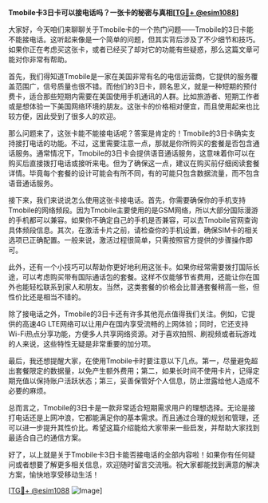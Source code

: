 **Tmobile卡3日卡可以接电话吗？一张卡的秘密与真相[[TG💪+ @esim1088](https://t.me/s/esim1088)]**

大家好，今天咱们来聊聊关于Tmobile卡的一个热门问题——Tmobile的3日卡能不能接电话。这听起来像是一个简单的问题，但其实背后涉及了不少细节和技巧。如果你正在考虑买这张卡，或者已经买了却对它的功能有些疑惑，那么这篇文章可能对你非常有帮助。

首先，我们得知道Tmobile是一家在美国非常有名的电信运营商，它提供的服务覆盖范围广，信号质量也很不错。而他们的3日卡，顾名思义，就是一种短期的预付费卡，适合那些短期内需要在美国使用手机通讯的人群。比如旅游者、短期工作者或是想体验一下美国网络环境的朋友。这张卡的价格相对便宜，而且使用起来也比较方便，因此受到了很多人的欢迎。

那么问题来了，这张卡能不能接电话呢？答案是肯定的！Tmobile的3日卡确实支持接打电话的功能。不过，这里需要注意一点，那就是你所购买的套餐是否包含通话服务。通常情况下，Tmobile的3日卡会提供语音通话服务，这意味着你可以在购买后直接拨打电话或接听来电。但为了确保这一点，建议在购买前仔细阅读套餐详情。毕竟每个套餐的设计可能会有所不同，有的可能只包含数据流量，而不包含语音通话服务。

接下来，我们来说说怎么使用这张卡接电话。首先，你需要确保你的手机支持Tmobile的网络频段。因为Tmobile主要使用的是GSM网络，所以大部分国际漫游的手机都可以兼容。如果你不确定自己的手机是否兼容，可以去Tmobile官网查询具体频段信息。其次，在激活卡片之前，请检查你的手机设置，确保SIM卡的相关选项已正确配置。一般来说，激活过程很简单，只需按照官方提供的步骤操作即可。

此外，还有一个小技巧可以帮助你更好地利用这张卡。如果你经常需要拨打国际长途，可以考虑购买带有国际通话包的套餐。这样不仅能够节省费用，还能让你在国外也能轻松联系到家人和朋友。当然，这类套餐的价格会比普通套餐稍高一些，但性价比还是相当不错的。

除了接电话之外，Tmobile的3日卡还有许多其他亮点值得我们关注。例如，它提供的高速4G LTE网络可以让用户在国内享受流畅的上网体验；同时，它还支持Wi-Fi热点分享功能，方便多人共享网络资源。对于喜欢拍照、刷视频或者玩游戏的人来说，这些特性无疑是非常重要的加分项。

最后，我还想提醒大家，在使用Tmobile卡时要注意以下几点。第一，尽量避免超出套餐限定的数据量，以免产生额外费用；第二，如果长时间不使用卡片，记得定期充值以保持账户活跃状态；第三，妥善保管好个人信息，防止泄露给他人造成不必要的麻烦。

总而言之，Tmobile的3日卡是一款非常适合短期需求用户的理想选择。无论是接打电话还是上网冲浪，它都能满足你的基本需求。而且通过合理的规划和管理，还可以进一步提升其性价比。希望这篇介绍能给大家带来一些启发，并帮助大家找到最适合自己的通信方案。

好了，以上就是关于Tmobile卡3日卡能否接电话的全部内容啦！如果你有任何疑问或者想要了解更多相关信息，欢迎随时留言交流哦。祝大家都能找到满意的解决方案，愉快地享受移动生活！

[[TG💪+ @esim1088](https://t.me/s/esim1088) ![Image](https://i.postimg.cc/4NQfJmqS/Snipaste-2025-05-13-00-14-12.png)]